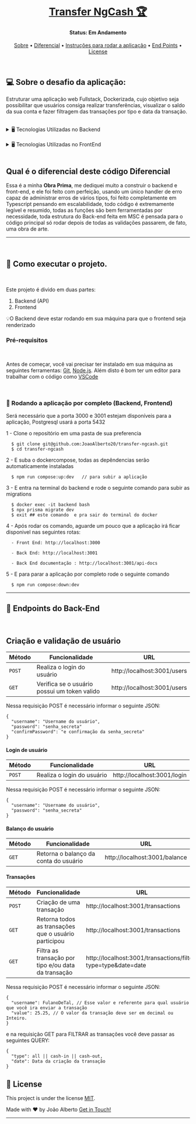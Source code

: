 <h1 align="center">
    <a href="#"> Transfer NgCash 🏆</a>
</h1>

<h4 align="center">
	 Status: Em Andamento
</h4>

<p align="center">
 <a href="#about">Sobre</a> •
 <a href="#components">Diferencial</a> •
 <a href="#instruções">Instruções para rodar a aplicação</a> •
 <a href="#endPoints">End Points</a> •
 <a href="#license">License</a>
</p>

<br />
<div id="about" />

## 💻 Sobre o desafio da aplicação:

Estruturar uma aplicação web Fullstack, Dockerizada, cujo objetivo seja possibilitar que usuários consiga realizar transferências, visualizar o saldo da sua conta e fazer filtragem das transações por tipo e data da transação. 

<br />

<details>
  <summary> 🖥️ Tecnologias Utilizadas no Backend</summary>
   <br />

   - Node.js
   - Express
   - Typescript
   - PostgresSql
   - Docker
   - Jsonwebtoken
   - Swagger
   - Zod
   - Cors
   - Bcrypt
   - ESLint

</details>
<br />
<details>
  <summary> 🖥️ Tecnologias Utilizadas no FrontEnd</summary>
   <br />

   - React js
   - Typescript
   - Styled components
   - Docker
   - Axios
   - Yup
   - React hook form
   - React toastfy
   - Phosphor React
   - ESLint

</details>

<br />

<div id="components" >

## Qual é o diferencial deste código Diferencial

Essa é a minha **Obra Prima**, me dediquei muito a construir o backend e front-end, e ele foi feito com perfeição, usando um único handler de erro capaz de administrar erros de vários tipos, foi feito completamente em Typescript pensando em escalabilidade, todo código é extremamente legível e resumido, todas as funções são bem ferramentadas por necessidade, toda estrutura do Back-end feita em MSC é pensada para o código principal só rodar depois de todas as validações passarem, de fato, uma obra de arte.

---

<br />
<div id="instruções" />

## 🚀 Como executar o projeto.

<br />

Este projeto é divido em duas partes:
1. Backend (API)
2. Frontend

💡O Backend deve estar rodando em sua máquina para que o frontend seja renderizado

### Pré-requisitos

<br />

Antes de começar, você vai precisar ter instalado em sua máquina as seguintes ferramentas:
[Git](https://git-scm.com), [Node.js](https://nodejs.org/en/).
Além disto é bom ter um editor para trabalhar com o código como [VSCode](https://code.visualstudio.com/)

<br />

### 🎲 Rodando a aplicação por completo (Backend, Frontend)

Será necessário que a porta 3000 e 3001 estejam disponíveis para a aplicação, Postgresql usará a porta 5432 

1 - Clone o repositório em uma pasta de sua preferencia 
```
  $ git clone git@github.com:JoaoAlberto20/transfer-ngcash.git
  $ cd transfer-ngcash
```
2 - E suba o dockercompose, todas as depêndencias serão automaticamente instaladas
```
  $ npm run compose:up:dev   // para subir a aplicação
```
3 - E entra na terminal do backend e rode o seguinte comando para subir as migrations
```
  $ docker exec -it backend bash
  $ npx prisma migrate dev
  $ exit ## este comando  e pra sair do terminal do docker
```

4 - Após rodar os comando, aguarde um pouco que a aplicação irá ficar disponivel nas seguintes rotas:

```
  - Front End: http://localhost:3000

  - Back End: http://localhost:3001

  - Back End documentação : http://localhost:3001/api-docs
```

5 - E para parar a aplicação por completo  rode o seguinte comando 

```
  $ npm run compose:down:dev
```
---

<div id="endPoints" />

## 🎲 Endpoints do Back-End

<br />

## Criação e validação de usuário

| Método | Funcionalidade | URL |
|---|---|---|
| `POST` | Realiza o login do usuário | http://localhost:3001/users |
| `GET` | Verifica se o usuário possui um token valido | http://localhost:3001/users |

Nessa requisição POST é necessário informar o seguinte JSON:

```
{
  "username": "Username do usuário",
  "password": "senha_secreta"
  "confirmPassword": "e confirmação da senha_secreta"
}

```

#### Login de usuário

| Método | Funcionalidade | URL |
|---|---|---|
| `POST` | Realiza o login do usuário | http://localhost:3001/login |

Nessa requisição POST é necessário informar o seguinte JSON:

```
{
  "username": "Username do usuário",
  "password": "senha_secreta"
}

```

#### Balanço do usuário

| Método | Funcionalidade | URL |
|---|---|---|
| `GET` | Retorna o balanço da conta do usuário | http://localhost:3001/balance |


#### Transações

| Método | Funcionalidade | URL |
|---|---|---|
| `POST` | Criação de uma transação | http://localhost:3001/transactions |
| `GET` | Retorna todos as transações que o usuário participou | http://localhost:3001/transactions |
| `GET` | Filtra as transação por tipo e/ou data da transação | http://localhost:3001/transactions/filter?type=type&date=date |

Nessa requisição POST é necessário informar o seguinte JSON:

```
{
  "username": FulanoDeTal, // Esse valor e referente para qual usuário que você ira enviar a transação
  "value": 25.25, // O valor da transação deve ser em decimal ou Inteiro.
}

```

e na requisição GET para FILTRAR as transações você deve passar  as seguintes QUERY:

```
{
  "type": all || cash-in || cash-out,
  "date": Data da criação da transação
}
```

<div id="license" />

## 📝 License

This project is under the license [MIT](./LICENSE).

Made with ❤️ by João Alberto [Get in Touch!](https://www.linkedin.com/in/joaoalbertosvcode)

---